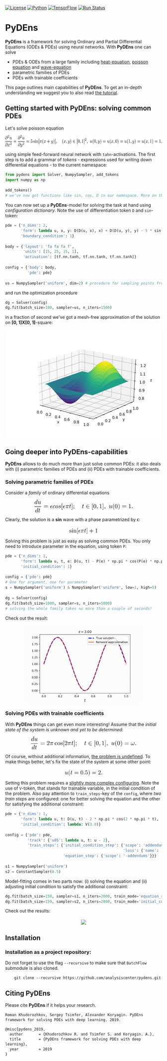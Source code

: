 [![License](https://img.shields.io/github/license/analysiscenter/pydens.svg)](https://www.apache.org/licenses/LICENSE-2.0)
[![Python](https://img.shields.io/badge/python-3.5-blue.svg)](https://python.org)
[![TensorFlow](https://img.shields.io/badge/TensorFlow-1.14-orange.svg)](https://tensorflow.org)
[![Run Status](https://api.shippable.com/projects/58c6ada92e042a0600297f61/badge?branch=master)](https://app.shippable.com/github/analysiscenter/batchflow)

# PyDEns

**PyDEns** is a framework for solving Ordinary and Partial Differential Equations (ODEs & PDEs) using neural networks. With **PyDEns** one can solve
 - PDEs & ODEs from a large family including [heat-equation](https://en.wikipedia.org/wiki/Heat_equation), [poisson equation](https://en.wikipedia.org/wiki/Poisson%27s_equation) and [wave-equation](https://en.wikipedia.org/wiki/Wave_equation)
 - parametric families of PDEs
 - PDEs with trainable coefficients

This page outlines main capabilities of **PyDEns**. To get an in-depth understanding we suggest you to also read [the tutorial](https://github.com/analysiscenter/pydens/blob/master/tutorials/PDE_solving.ipynb).

## Getting started with **PyDEns**: solving common PDEs
Let's solve poisson equation

<p align="center">
<img src="./imgs/poisson_eq.png?invert_in_darkmode" align=middle width=621.3306pt height=38.973825pt/>
</p>

using simple feed-forward neural network with `tahn`-activations. The first step is to add a grammar of *tokens* - expressions used for writing down differential equations - to the current namespace:

```python
from pydens import Solver, NumpySampler, add_tokens
import numpy as np

add_tokens()
# we've now got functions like sin, cos, D in our namespace. More on that later!
```

You can now set up a **PyDEns**-model for solving the task at hand using *configuration dictionary*. Note the use of differentiation token `D` and `sin`-token:

```python
pde = {'n_dims': 2,
       'form': lambda u, x, y: D(D(u, x), x) + D(D(u, y), y) - 5 * sin(np.pi * (x + y)),
       'boundary_condition': 1}

body = {'layout': 'fa fa fa f',
        'units': [15, 25, 15, 1],
        'activation': [tf.nn.tanh, tf.nn.tanh, tf.nn.tanh]}

config = {'body': body,
          'pde': pde}

us = NumpySampler('uniform', dim=2) # procedure for sampling points from domain
```

and run the optimization procedure

```python
dg = Solver(config)
dg.fit(batch_size=100, sampler=us, n_iters=1500)
```
in a fraction of second we've got a mesh-free approximation of the solution on **[0, 1]X[0, 1]**-square:

<p align="center">
<img src="./imgs/poisson_sol.png?invert_in_darkmode" align=middle height=350.973825pt/>
</p>

## Going deeper into **PyDEns**-capabilities
**PyDEns** allows to do much more than just solve common PDEs: it also deals with (i) parametric families of PDEs and (ii) PDEs with trainable coefficients.

### Solving parametric families of PDEs
Consider a *family* of ordinary differential equations

<p align="center">
<img src="./imgs/sinus_eq.png?invert_in_darkmode" align=middle height=40.973825pt/>
</p>

Clearly, the solution is a **sin** wave with a phase parametrized by ϵ:

<p align="center">
<img src="./imgs/sinus_sol_expr.png?invert_in_darkmode" align=middle height=18.973825pt/>
</p>

Solving this problem is just as easy as solving common PDEs. You only need to introduce parameter in the equation, using token `P`:

```python
pde = {'n_dims': 1,
       'form': lambda u, t, e: D(u, t) - P(e) * np.pi * cos(P(e) * np.pi * t),
       'initial_condition': 1}

config = {'pde': pde}
# One for argument, one for parameter
s = NumpySampler('uniform') & NumpySampler('uniform', low=1, high=5)

dg = Solver(config)
dg.fit(batch_size=1000, sampler=s, n_iters=5000)
# solving the whole family takes no more than a couple of seconds!
```

Check out the result:

<p align="center">
<img src="./imgs/sinus_sol.gif?invert_in_darkmode" align=middle height=250.973825pt/>
</p>

### Solving PDEs with trainable coefficients

With **PyDEns** things can get even more interesting! Assume that the *initial state of the system is unknown and yet to be determined*:

<p align="center">
<img src="./imgs/sinus_eq_trainable.png?invert_in_darkmode" align=middle height=40.973825pt/>
</p>

Of course, without additional information, [the problem is undefined](https://en.wikipedia.org/wiki/Initial_value_problem). To make things better, let's fix the state of the system at some other point:

<p align="center">
<img src="./imgs/sinus_eq_middle_fix.png?invert_in_darkmode" align=middle height=18.973825pt/>
</p>

Setting this problem requires a [slightly more complex configuring](https://github.com/analysiscenter/pydens/blob/master/tutorials/PDE_solving.ipynb). Note the use of `V`-token, that stands for trainable variable, in the initial condition of the problem. Also pay attention to `train_steps`-key of the `config`, where *two train steps* are configured: one for better solving the equation and the other for satisfying the additional constraint:

```python
pde = {'n_dims': 1,
       'form': lambda u, t: D(u, t) - 2 * np.pi * cos(2 * np.pi * t),
       'initial_condition': lambda: V(3.0)}

config = {'pde': pde,
          'track': {'u05': lambda u, t: u - 2},
          'train_steps': {'initial_condition_step': {'scope': 'addendums',
                                                     'loss': {'name': 'mse', 'predictions': 'u05'}},
                          'equation_step': {'scope': '-addendums'}}}

s1 = NumpySampler('uniform')
s2 = ConstantSampler(0.5)
```

Model-fitting comes in two parts now: (i) solving the equation and (ii) adjusting initial condition to satisfy the additional constraint:

```python
dg.fit(batch_size=150, sampler=s1, n_iters=2000, train_mode='equation_step')
dg.fit(batch_size=150, sampler=s2, n_iters=2000, train_mode='initial_condition_step')
```

Check out the results:

<p align="center">
<img src="./imgs/converging_sol.gif?invert_in_darkmode" align=middle height=250.973825pt/>
</p>

## Installation

### Installation as a project repository:

  Do not forget to use the flag ``--recursive`` to make sure that ``BatchFlow`` submodule is also cloned.

        git clone --recursive https://github.com/analysiscenter/pydens.git


## Citing PyDEns

Please cite **PyDEns** if it helps your research.

```
Roman Khudorozhkov, Sergey Tsimfer, Alexander Koryagin. PyDEns framework for solving PDEs with deep learning. 2019.
```

```
@misc{pydens_2019,
  author       = {Khudorozhkov R. and Tsimfer S. and Koryagin. A.},
  title        = {PyDEns framework for solving PDEs with deep learning},
  year         = 2019
}
```
